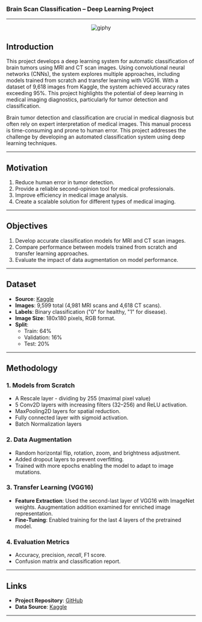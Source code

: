 ### Brain Scan Classification – Deep Learning Project
---
<div align="center">
  <img src="https://github.com/user-attachments/assets/eeeabb72-49db-4608-910b-dd1962a4b518" alt="giphy">
</div>


## Introduction
This project develops a deep learning system for automatic classification of brain tumors using MRI and CT scan images. Using convolutional neural networks (CNNs), the system explores multiple approaches, including models trained from scratch and transfer learning with VGG16. With a dataset of 9,618 images from Kaggle, the system achieved accuracy rates exceeding 95%. This project highlights the potential of deep learning in medical imaging diagnostics, particularly for tumor detection and classification.

Brain tumor detection and classification are crucial in medical diagnosis but often rely on expert interpretation of medical images. This manual process is time-consuming and prone to human error. This project addresses the challenge by developing an automated classification system using deep learning techniques.

---

## Motivation
1. Reduce human error in tumor detection.
2. Provide a reliable second-opinion tool for medical professionals.
3. Improve efficiency in medical image analysis.
4. Create a scalable solution for different types of medical imaging.

---

## Objectives
1. Develop accurate classification models for MRI and CT scan images.
2. Compare performance between models trained from scratch and transfer learning approaches.
3. Evaluate the impact of data augmentation on model performance.

---

## Dataset
- **Source**: [Kaggle](https://www.kaggle.com/datasets/murtozalikhon/brain-tumor-multimodal-image-ct-and-mri)
- **Images**: 9,599 total (4,981 MRI scans and 4,618 CT scans).
- **Labels**: Binary classification ("0" for healthy, "1" for disease).
- **Image Size**: 180x180 pixels, RGB format.
- **Split**:
  - Train: 64%
  - Validation: 16%
  - Test: 20%

---

## Methodology
### 1. **Models from Scratch**
- A Rescale layer - dividing by 255 (maximal pixel value)
- 5 Conv2D layers with increasing filters (32–256) and ReLU activation.
- MaxPooling2D layers for spatial reduction.
- Fully connected layer with sigmoid activation.
- Batch Normalization layers 

### 2. **Data Augmentation**
- Random horizontal flip, rotation, zoom, and brightness adjustment.
- Added dropout layers to prevent overfitting.
- Trained with more epochs enabling the model to adapt to image mutations.

### 3. **Transfer Learning (VGG16)**
- **Feature Extraction**: Used the second-last layer of VGG16 with ImageNet weights. Aaugmentation addition examined for enriched image representation.
- **Fine-Tuning**: Enabled training for the last 4 layers of the pretrained model.

### 4. **Evaluation Metrics**
- Accuracy, precision, *recall*, F1 score.
- Confusion matrix and classification report.
  
---

## Links
- **Project Repository**: [GitHub](https://github.com/EylonYehiel/Brain-Scan-Classification-Deep-Larning)
- **Data Source**: [Kaggle](https://www.kaggle.com/datasets/murtozalikhon/brain-tumor-multimodal-image-ct-and-mri)

---
